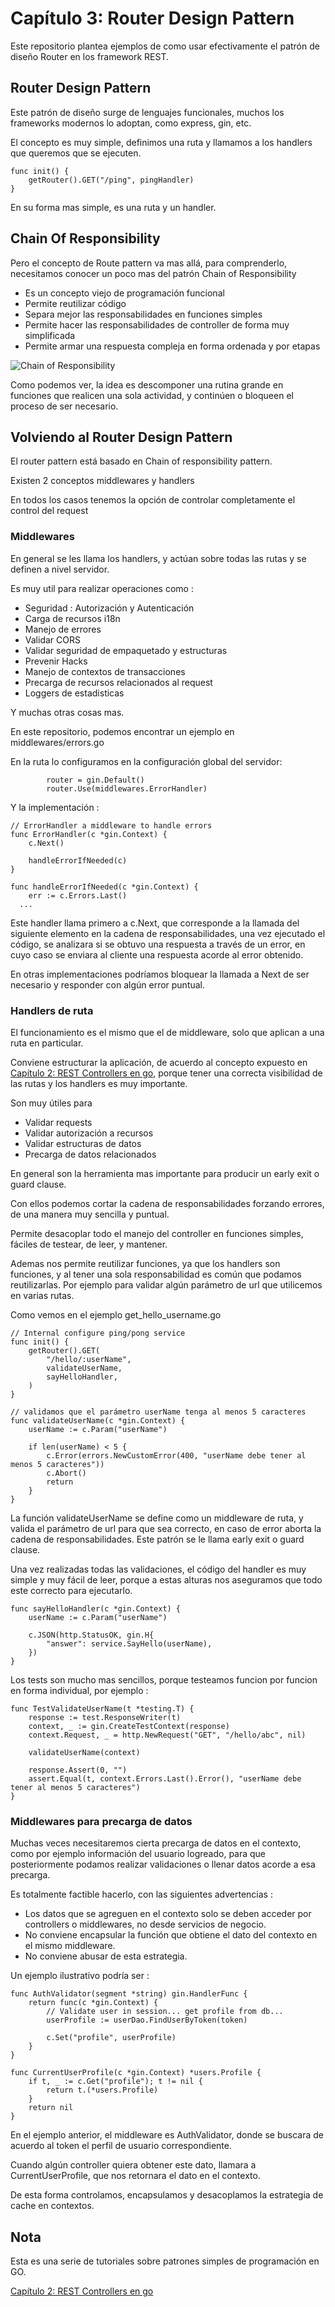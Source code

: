 # Capítulo 3: Router Design Pattern

Este repositorio plantea ejemplos de como usar efectivamente el patrón de diseño Router en los framework REST.

## Router Design Pattern

Este patrón de diseño surge de lenguajes funcionales, muchos los frameworks modernos lo adoptan, como express, gin, etc.

El concepto es muy simple, definimos una ruta y llamamos a los handlers que queremos que se ejecuten.

```
func init() {
	getRouter().GET("/ping", pingHandler)
}
```

En su forma mas simple, es una ruta y un handler.

## Chain Of Responsibility

Pero el concepto de Route pattern va mas allá, para comprenderlo, necesitamos conocer un poco mas del patrón Chain of Responsibility

- Es un concepto viejo de programación funcional
- Permite reutilizar código 
- Separa mejor las responsabilidades en funciones simples
- Permite hacer las responsabilidades de controller de forma muy simplificada
- Permite armar una respuesta compleja en forma ordenada y por etapas

![Chain of Responsibility](./img/cor.png)

Como podemos ver, la idea es descomponer una rutina grande en funciones que realicen una sola actividad, y continúen o bloqueen el proceso de ser necesario.

## Volviendo al Router Design Pattern

El router pattern está basado en Chain of responsibility pattern.

Existen 2 conceptos middlewares y handlers

En todos los casos tenemos la opción de controlar completamente el control del request

### Middlewares

En general se les llama los handlers, y actúan sobre todas las rutas y se definen a nivel servidor. 

Es muy util para realizar operaciones como :

- Seguridad : Autorización y Autenticación
- Carga de recursos i18n
- Manejo de errores
- Validar CORS
- Validar seguridad de empaquetado y estructuras
- Prevenir Hacks
- Manejo de contextos de transacciones
- Precarga de recursos relacionados al request
- Loggers de estadisticas

Y muchas otras cosas mas.

En este repositorio, podemos encontrar un ejemplo en middlewares/errors.go

En la ruta lo configuramos en la configuración global del servidor: 

```
		router = gin.Default()
		router.Use(middlewares.ErrorHandler)
```

Y la implementación : 

```
// ErrorHandler a middleware to handle errors
func ErrorHandler(c *gin.Context) {
	c.Next()

	handleErrorIfNeeded(c)
}

func handleErrorIfNeeded(c *gin.Context) {
	err := c.Errors.Last()
  ...
```

Este handler llama primero a c.Next, que corresponde a la llamada del siguiente elemento en la cadena de responsabilidades, una vez ejecutado el código, se analizara si se obtuvo una respuesta a través de un error, en cuyo caso se enviara al cliente una respuesta acorde al error obtenido.

En otras implementaciones podríamos bloquear la llamada a Next de ser necesario y responder con algún error puntual.

### Handlers de ruta

El funcionamiento es el mismo que el de middleware, solo que aplican a una ruta en particular.

Conviene estructurar la aplicación, de acuerdo al concepto expuesto en [Capítulo 2: REST Controllers en go](https://github.com/nmarsollier/go_rest_controller), porque tener una correcta visibilidad de las rutas y los handlers es muy importante.

Son muy útiles para 

- Validar requests
- Validar autorización a recursos
- Validar estructuras de datos
- Precarga de datos relacionados

En general son la herramienta mas importante para producir un early exit o guard clause.

Con ellos podemos cortar la cadena de responsabilidades forzando errores, de una manera muy sencilla y puntual.

Permite desacoplar todo el manejo del controller en funciones simples, fáciles de testear, de leer, y mantener.

Ademas nos permite reutilizar funciones, ya que los handlers son funciones, y al tener una sola responsabilidad es común que podamos reutilizarlas. Por ejemplo para validar algún parámetro de url que utilicemos en varias rutas.

Como vemos en el ejemplo get_hello_username.go

```
// Internal configure ping/pong service
func init() {
	getRouter().GET(
		"/hello/:userName",
		validateUserName,
		sayHelloHandler,
	)
}

// validamos que el parámetro userName tenga al menos 5 caracteres
func validateUserName(c *gin.Context) {
	userName := c.Param("userName")

	if len(userName) < 5 {
		c.Error(errors.NewCustomError(400, "userName debe tener al menos 5 caracteres"))
		c.Abort()
		return
	}
}
```

La función validateUserName se define como un middleware de ruta, y valida el parámetro de url para que sea correcto, en caso de error aborta la cadena de responsabilidades. Este patrón se le llama early exit o guard clause.

Una vez realizadas todas las validaciones, el código del handler es muy simple y muy fácil de leer, porque a estas alturas nos aseguramos que todo este correcto para ejecutarlo.

```
func sayHelloHandler(c *gin.Context) {
	userName := c.Param("userName")

	c.JSON(http.StatusOK, gin.H{
		"answer": service.SayHello(userName),
	})
}
```

Los tests son mucho mas sencillos, porque testeamos funcion por funcion en forma individual, por ejemplo :

```
func TestValidateUserName(t *testing.T) {
	response := test.ResponseWriter(t)
	context, _ := gin.CreateTestContext(response)
	context.Request, _ = http.NewRequest("GET", "/hello/abc", nil)

	validateUserName(context)

	response.Assert(0, "")
	assert.Equal(t, context.Errors.Last().Error(), "userName debe tener al menos 5 caracteres")
}

```

### Middlewares para precarga de datos

Muchas veces necesitaremos cierta precarga de datos en el contexto, como por ejemplo información del usuario logreado, para que posteriormente podamos realizar validaciones o llenar datos acorde a esa precarga.

Es totalmente factible hacerlo, con las siguientes advertencias :

- Los datos que se agreguen en el contexto solo se deben acceder por controllers o middlewares, no desde servicios de negocio.
- No conviene encapsular la función que obtiene el dato del contexto en el mismo middleware. 
- No conviene abusar de esta estrategia.

Un ejemplo ilustrativo podría ser :

```
func AuthValidator(segment *string) gin.HandlerFunc {
	return func(c *gin.Context) {
		// Validate user in session... get profile from db...
		userProfile := userDao.FindUserByToken(token)

		c.Set("profile", userProfile)
	}
}

func CurrentUserProfile(c *gin.Context) *users.Profile {
	if t, _ := c.Get("profile"); t != nil {
		return t.(*users.Profile)
	}
	return nil
}

```

En el ejemplo anterior, el middleware es AuthValidator, donde se buscara de acuerdo al token el perfil de usuario correspondiente.

Cuando algún controller quiera obtener este dato, llamara a CurrentUserProfile, que nos retornara el dato en el contexto.

De esta forma controlamos, encapsulamos y desacoplamos la estrategia de cache en contextos.

## Nota

Esta es una serie de tutoriales sobre patrones simples de programación en GO.

[Capítulo 2: REST Controllers en go](https://github.com/nmarsollier/go_rest_controller)
